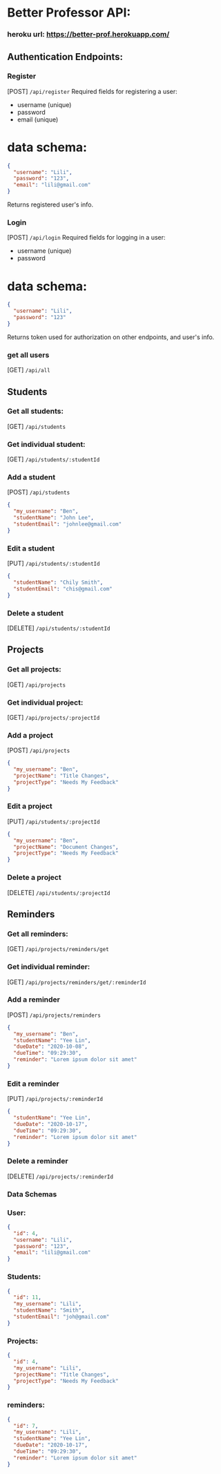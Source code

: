 # Better Professor API:

### heroku url: https://better-prof.herokuapp.com/

## Authentication Endpoints:

### Register

[POST] `/api/register`
Required fields for registering a user:

- username (unique)
- password
- email (unique)

# data schema:

```json
{
  "username": "Lili",
  "password": "123",
  "email": "lili@gmail.com"
}
```

Returns registered user's info.

### Login

[POST] `/api/login`
Required fields for logging in a user:

- username (unique)
- password

# data schema:

```json
{
  "username": "Lili",
  "password": "123"
}
```

Returns token used for authorization on other endpoints, and user's info.

### get all users

[GET] `/api/all`

## Students

### Get all students:

[GET] `/api/students`

### Get individual student:

[GET] `/api/students/:studentId`

### Add a student

[POST] `/api/students`

```json
{
  "my_username": "Ben",
  "studentName": "John Lee",
  "studentEmail": "johnlee@gmail.com"
}
```

### Edit a student

[PUT] `/api/students/:studentId`

```json
{
  "studentName": "Chily Smith",
  "studentEmail": "chis@gmail.com"
}
```

### Delete a student

[DELETE] `/api/students/:studentId`

## Projects

### Get all projects:

[GET] `/api/projects`

### Get individual project:

[GET] `/api/projects/:projectId`

### Add a project

[POST] `/api/projects`

```json
{
  "my_username": "Ben",
  "projectName": "Title Changes",
  "projectType": "Needs My Feedback"
}
```

### Edit a project

[PUT] `/api/students/:projectId`

```json
{
  "my_username": "Ben",
  "projectName": "Document Changes",
  "projectType": "Needs My Feedback"
}
```

### Delete a project

[DELETE] `/api/students/:projectId`

## Reminders

### Get all reminders:

[GET] `/api/projects/reminders/get`

### Get individual reminder:

[GET] `/api/projects/reminders/get/:reminderId`

### Add a reminder

[POST] `/api/projects/reminders`

```json
{
  "my_username": "Ben",
  "studentName": "Yee Lin",
  "dueDate": "2020-10-08",
  "dueTime": "09:29:30",
  "reminder": "Lorem ipsum dolor sit amet"
}
```

### Edit a reminder

[PUT] `/api/projects/:reminderId`

```json
{
  "studentName": "Yee Lin",
  "dueDate": "2020-10-17",
  "dueTime": "09:29:30",
  "reminder": "Lorem ipsum dolor sit amet"
}
```

### Delete a reminder

[DELETE] `/api/projects/:reminderId`

### Data Schemas

### User:

```json
{
  "id": 4,
  "username": "Lili",
  "password": "123",
  "email": "lili@gmail.com"
}
```

### Students:

```json
{
  "id": 11,
  "my_username": "Lili",
  "studentName": "Smith",
  "studentEmail": "joh@gmail.com"
}
```

### Projects:

```json
{
  "id": 4,
  "my_username": "Lili",
  "projectName": "Title Changes",
  "projectType": "Needs My Feedback"
}
```

### reminders:

```json
{
  "id": 7,
  "my_username": "Lili",
  "studentName": "Yee Lin",
  "dueDate": "2020-10-17",
  "dueTime": "09:29:30",
  "reminder": "Lorem ipsum dolor sit amet"
}
```
